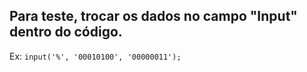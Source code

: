 ## Para teste, trocar os dados no campo "Input" dentro do código.

Ex: `input('%', '00010100', '00000011');`

